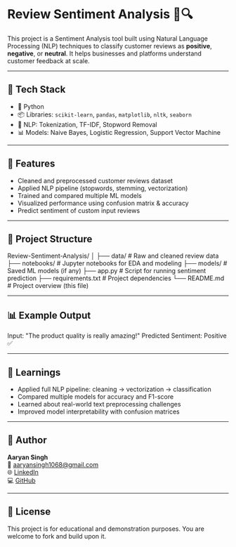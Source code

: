 # Review Sentiment Analysis 🧠🔍

This project is a Sentiment Analysis tool built using Natural Language Processing (NLP) techniques to classify customer reviews as **positive**, **negative**, or **neutral**. It helps businesses and platforms understand customer feedback at scale.

---

## 🔧 Tech Stack

- 🐍 Python  
- 📦 Libraries: `scikit-learn`, `pandas`, `matplotlib`, `nltk`, `seaborn`  
- 💬 NLP: Tokenization, TF-IDF, Stopword Removal  
- 📊 Models: Naive Bayes, Logistic Regression, Support Vector Machine

---

## 🚀 Features

- Cleaned and preprocessed customer reviews dataset  
- Applied NLP pipeline (stopwords, stemming, vectorization)  
- Trained and compared multiple ML models  
- Visualized performance using confusion matrix & accuracy  
- Predict sentiment of custom input reviews

---

## 📁 Project Structure

Review-Sentiment-Analysis/
│
├── data/ # Raw and cleaned review data 
├── notebooks/ # Jupyter notebooks for EDA and modeling
├── models/ # Saved ML models (if any)
├── app.py # Script for running sentiment prediction
├── requirements.txt # Project dependencies
└── README.md # Project overview (this file)



---

## 📊 Example Output

Input: "The product quality is really amazing!"
Predicted Sentiment: Positive ✅

---

## 🧠 Learnings

- Applied full NLP pipeline: cleaning → vectorization → classification  
- Compared multiple models for accuracy and F1-score  
- Learned about real-world text preprocessing challenges  
- Improved model interpretability with confusion matrices

---

## 👤 Author

**Aaryan Singh**  
📧 aaryansingh1068@gmail.com  
🌐 [LinkedIn](https://www.linkedin.com/in/aaryansingh1068)  
💻 [GitHub](https://github.com/AaryanSingh10)

---

## 📜 License

This project is for educational and demonstration purposes. You are welcome to fork and build upon it.
